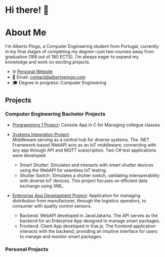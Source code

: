 # Hi there! 👋

# About Me

I'm Alberto Pingo, a Computer Engineering student from Portugal, currently in my final stages of completing my degree—just two courses away from graduation (168 out of 180 ECTS). I'm always eager to expand my knowledge and work on exciting projects.

- 🌐 [Personal Website](https://albertopingo.com)
- 📧 Email: contact@albertopingo.com
- 🎓 Degree in progress: Computer Engineering

## Projects

### Computer Engineering Bachelor Projects
- [Programming 1 Project](https://github.com/albertopingo/CEng_P1-Collegue-Classes-Manager): Console App in C for Managing collegue classes

- [Systems Integration Project](https://github.com/albertopingo/CEng_IS-IoT-middleware):  
  Middleware serving as a central hub for diverse systems. The .NET Framework-based WebAPI acts as an IoT middleware, connecting with any app through API and MQTT subscription. Two C# test applications were developed:
    - Smart Shutter: Simulates and interacts with smart shutter devices using the WebAPI for seamless IoT testing.
    - Shutter Switch: Simulates a shutter switch, validating interoperability with diverse IoT devices. This project focuses on efficient data exchange using XML.

- [Enterprise App Development Project](https://github.com/albertopingo/CEng_DAE-Smart-Packages-App):
  Application for managing distribution from manufacturer, through the logistics operators, to consumer with quality control sensors.
  - Backend: WebAPI developed in Java/Jakarta. The API serves as the backend for an Enterprise App designed to manage smart packages.
  - Frontend: Client App developed in Vue.js. The frontend application interacts with the backend, providing an intuitive interface for users to manage and monitor smart packages.

 ### Personal Projects
